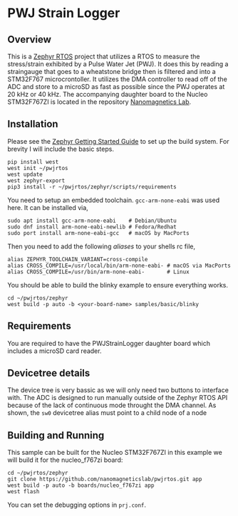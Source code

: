 # PWJ Strain Logger

## Overview

This is a [Zephyr RTOS](https://www.zephyrproject.org/) project that utilizes a
RTOS to measure the stress/strain exhibited by a Pulse Water Jet (PWJ). It does
this by reading a straingauge that goes to a wheatstone bridge then is filtered
and into a STM32F767 microcrontoller. It utilizes the DMA controller to read
off of the ADC and store to a microSD as fast as possible since the PWJ
operates at 20 kHz or 40 kHz. The accompanying daughter board to the Nucleo
STM32F767ZI is located in the repository
[Nanomagnetics Lab](https://github.com/nanomagneticslab).

## Installation

Please see the [Zephyr Getting Started Guide](https://docs.zephyrproject.org/latest/getting_started/index.html)
to set up the build system. For brevity I will include the basic steps.

```
pip install west
west init ~/pwjrtos
west update
west zephyr-export
pip3 install -r ~/pwjrtos/zephyr/scripts/requirements
```

You need to setup an embedded toolchain. `gcc-arm-none-eabi` was used here. It
can be installed via,

```
sudo apt install gcc-arm-none-eabi    # Debian/Ubuntu
sudo dnf install arm-none-eabi-newlib # Fedora/Redhat
sudo port install arm-none-eabi-gcc   # macOS by MacPorts
```

Then you need to add the following *aliases* to your shells rc file,

```
alias ZEPHYR_TOOLCHAIN_VARIANT=cross-compile
alias CROSS_COMPILE=/usr/local/bin/arm-none-eabi- # macOS via MacPorts
alias CROSS_COMPILE=/usr/bin/arm-none-eabi-       # Linux
```

You should be able to build the blinky example to ensure everything works.

```
cd ~/pwjrtos/zephyr
west build -p auto -b <your-board-name> samples/basic/blinky
```

## Requirements

You are required to have the PWJStrainLogger daughter board which includes a
microSD card reader.

## Devicetree details

The device tree is very bassic as we will only need two buttons to interface with.
The ADC is designed to run manually outside of the Zephyr RTOS API because of the
lack of continuous mode throught the DMA channel. As shown, the ``sw0`` devicetree
alias must point to a child node of a node

## Building and Running

This sample can be built for the Nucleo STM32F767ZI in this example we will
build it for the nucleo_f767zi board:

```
cd ~/pwjrtos/zephyr
git clone https://github.com/nanomagneticslab/pwjrtos.git app
west build -p auto -b boards/nucleo_f767zi app
west flash
```

You can set the debugging options in `prj.conf`.
